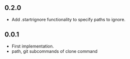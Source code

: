 ## 0.2.0
- Add .startrignore functionality to specify paths to ignore.

## 0.0.1
- First implementation.
- path, git subcommands of clone command
